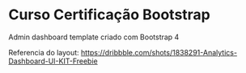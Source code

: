 # Curso Certificação Bootstrap
Admin dashboard template criado com Bootstrap 4

Referencia do layout:
https://dribbble.com/shots/1838291-Analytics-Dashboard-UI-KIT-Freebie
